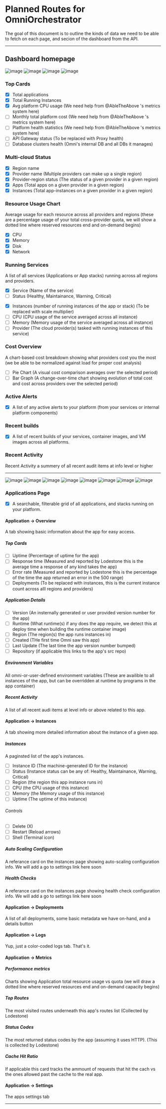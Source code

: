 # Planned Routes for OmniOrchestrator

The goal of this document is to outline the kinds of data we need to be able to fetch on each page, and secion of the dashboard from the API.

***

## Dashboard homepage

![image](https://github.com/user-attachments/assets/2d04d759-26d0-4989-9376-e894f78de29a)
![image](https://github.com/user-attachments/assets/bbb205c1-2b65-48a3-a92e-6ae5f5388a9a)
![image](https://github.com/user-attachments/assets/bdb667ed-d2f7-4e76-8d48-4c6792a17549)
![image](https://github.com/user-attachments/assets/74f8a820-0f8b-489a-9a4e-13d534d4717b)

### Top Cards

* [x] Total applications
* [x] Total Running Instances
* [x] Avg platform CPU usage (We need help from @AbleTheAbove 's metrics system here)
* [ ] Monthly total platform cost (We need help from @AbleTheAbove 's metrics system here)
* [ ] Platform health statistics (We need help from @AbleTheAbove 's metrics system here)
* [ ] API Gateway status (To be replaced with Proxy health)
* [ ] Database clusters health (Omni's internal DB and all DBs it manages)

### Multi-cloud Status

* [x] Region name
* [x] Provider name (Multiple providers can make up a single region)
* [x] Provider-region status (The status of a given provider in a given region)
* [x] Apps (Total apps on a given provider in a given region)
* [x] Instances (Total app-instances on a given provider in a given region)

### Resource Usage Chart

Average usage for each resource across all providers and regions (these are a percentage usage of your total cross-provider quota, we will show a dotted line where reserved resources end and on-demand begins)

* [x] CPU
* [x] Memory
* [x] Disk
* [x] Network

### Running Services

A list of all services (Applications or App stacks) running across all regions and providers.

* [x] Service (Name of the service)
* [ ] Status (Healthy, Maintainance, Warning, Critical)

- [x] Instances (number of running instances of the app or stack) (To be replaced with scale multiplier)
- [ ] CPU (CPU usage of the service averaged across all instance)
- [ ] Memory (Memory usage of the service averaged across all instance)
- [ ] Provider (The cloud provider(s) tasked with running instances of this service)

### Cost Overview

A chart-based cost breakdown showing what providers cost you the most (we be able to be normalized against load for proper cost analysis)

* [ ] Pie Chart (A visual cost comparison averages over the selected period)
* [ ] Bar Graph (A change-over-time chart showing evolution of total cost and cost across providers over the selected period)

### Active Alerts

* [x] A list of any active alerts to your platform (from your services or internal platform components)

### Recent builds

* [x] A list of recent builds of your services, container images, and VM images across all platforms.

### Recent Activity

Recent Activity a summery of all recent audit items at info level or higher

***

![image](https://github.com/user-attachments/assets/f5acd873-7659-4ff4-9a09-8317de0913b4)
![image](https://github.com/user-attachments/assets/cc129a7b-be47-4252-96b3-2f4bd6bfbd07)
![image](https://github.com/user-attachments/assets/79af5ccb-29e1-4402-ba05-9b838ecf70b7)
![image](https://github.com/user-attachments/assets/daa8ebcd-6feb-414e-944b-9a1f64926b38)
![image](https://github.com/user-attachments/assets/e1609117-f959-4bfe-874a-8bb31bbde0bf)
![image](https://github.com/user-attachments/assets/2cccd93b-e412-4934-8e9d-36c0526c887f)
![image](https://github.com/user-attachments/assets/65d113ae-d83e-4811-8782-5415751ed94b)
![image](https://github.com/user-attachments/assets/20937473-a03f-49df-b04c-ec7b5e26aa69)

### Applications Page

* [x] A searchable, filterable grid of all applications, and stacks running on your platform.

#### Application -> Overview

A tab showing basic information about the app for easy access.

##### Top Cards

* [ ] Uptime (Percentage of uptime for the app)
* [ ] Response time (Measured and reported by Lodestone this is the average time a response of any kind takes the app)
* [ ] Error rate (Measured and reported by Lodestone this is the percentage of the time the app returned an error in the 500 range)
* [ ] Deployments (To be replaced with instances, this is the current instance count across alll regions and providers)

##### Application Details

* [ ] Version (An insternally generated or user provided version number for the app)
* [ ] Runtime (What runtime(s) if any does the app require, we detect this at deploy time when building the runtime container image)
* [ ] Region (The region(s) the app runs instances in)
* [ ] Created (THe first time Omni saw this app)
* [ ] Last Update (The last time the app version number bumped)
* [ ] Repository (if applicable this links to the app's src repo)

##### Environment Variables

All omni-or-user-defined environment variables (These are availible to all instances of the app, but can be overridden at runtime by programs in the app container)

##### Recent Activity

A list of all recent audi items at level info or above related to this app.

#### Application -> Instances

A tab showing more detailed information about the instance of a given app.

##### Instances

A paginsted list of the app's instances.

* [ ] Instance ID (The machine-generated ID for the instance)
* [ ] Status (Instance status can be any of: Healthy, Maintainance, Warning, Critical)
* [ ] Region (the region this app instance runs in)
* [ ] CPU (the CPU usage of this instance)
* [ ] Memory (the Memory usage of this instance)
* [ ] Uptime (The uptime of this instance)

###### Controls

* [ ] Delete (X)
* [ ] Restart (Reload arrows)
* [ ] Shell (Terminal icon)

##### Auto Scaling Configuration

A referance card on the instances page showing auto-scaling configuration info. We will add a go to settings link here soon

##### Health Checks

A referance card on the instances page showing health check configuration info. We will add a go to settings link here soon

#### Application -> Deployments

A list of all deployments, some basic metadata we have on-hand, and a details button

#### Application -> Logs

Yup, just a color-coded logs tab. That's it.

#### Application -> Metrics

##### Performance metrics

Charts showing Application total resource usage vs quota (we will draw a dotted line where reserved resources end and on-demand capacity begins)

##### Top Routes

The most visited routes underneath this app's routes list (Collected by Lodestone)

##### Status Codes

The most returned status codes by the app (assuming it uses HTTP). (This is collected by Lodestone)

##### Cache Hit Ratio

If applicable this card tracks the ammount of requests that hit the cach vs the ones allowed past the cache to the real app.

#### Application -> Settings

The apps settings tab

***

